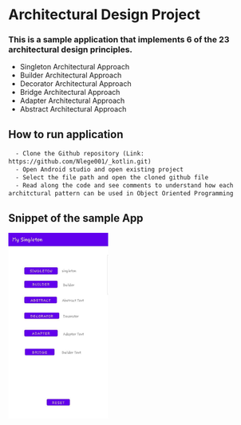# Architectural Design Project
### This is a sample application that implements 6 of the 23 architectural design principles.
   - Singleton Architectural Approach
   - Builder Architectural Approach
   - Decorator Architectural Approach
   - Bridge Architectural Approach
   - Adapter Architectural Approach
   - Abstract Architectural Approach
  

## How to run application
      - Clone the Github repository (Link: https://github.com/Nlege001/_kotlin.git)
      - Open Android studio and open existing project
      - Select the file path and open the cloned github file
      - Read along the code and see comments to understand how each architctural pattern can be used in Object Oriented Programming
      
      
## Snippet of the sample App
<img src = https://github.com/Nlege001/_kotlin/blob/master/mySingleton.jpg width = 200>
